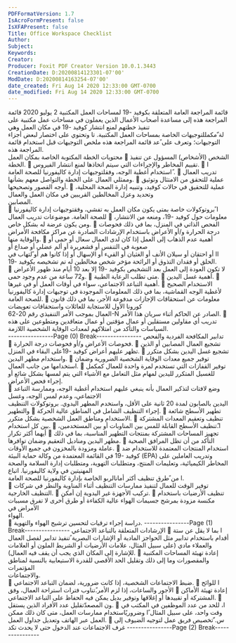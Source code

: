 ```yaml
---
PDFFormatVersion: 1.7
IsAcroFormPresent: false
IsXFAPresent: false
Title: Office Workspace Checklist
Author: 
Subject: 
Keywords: 
Creator: 
Producer: Foxit PDF Creator Version 10.0.1.3443
CreationDate: D:20200814123301-07'00'
ModDate: D:20200814163254-07'00'
date_created: Fri Aug 14 2020 12:33:00 GMT-0700
date_modified: Fri Aug 14 2020 12:33:00 GMT-0700
---
```

قائمة المراجعة العامة المتعلقة بكوفيد -19
لمساحات العمل المكتبية 
2 يوليو 2020
 قائمة المراجعة هذه إلى مساعدة أصحاب الأعمال الذين يعملون في مساحات عمل مكتبية على تنفيذ خطتهم لمنع انتشار كوفيد -19 في مكان العمل وهي  
لة ّمكمللتوجيهات الخاصة بمساحات العمل المكتبية.   تا وتحتوي على اختصار لبعض أجزاء التوجيهات؛ وتعرف على ًعد قائمة المراجعة هذه ملخص
التوجيهات قبل استخدام قائمة المراجعة هذه.  
محتويات الخطة المكتوبة الخاصة بمكان العمل
 الشخص (الأشخاص) المسؤول عن تنفيذ الخطة. 
 تقييم المخاطر والإجراءات التي سيتم اتخاذها لمنع انتشار الفيروس.
 ا ًاستخدام أغطية الوجه، وفقلتوجيهات إدارة كاليفورنيا للصحة العامة .
 تدريب العمال وممثلي العمال على الخطة والتواصل معهم بشأنها. 
 عملية للتحقق من الامتثال وتوثيق أوجه القصور وتصحيحها. 
 عملية للتحقيق في حالات كوفيد، وتنبيه إدارة الصحة المحلية، وتحديد وعزل المخالطين القريبين في مكان العمل والعمال  
المصابين.  
 ا ًبروتوكولات خاصة بمتى يكون مكان العمل به تفشي، وفقتوجيهات إدارة كاليفورنيا للصحة العامة. 
موضوعات تدريب العمال 
 معلومات حول كوفيد -19، ومنعه من الانتشار، ومن يكون عرضة له بشكل خاص. 
 الفحص الذاتي في المنزل، بما في ذلك فحوصات درجة الحرارة و/أو الأعراض باستخدام الإرشادات الصادرة عن مراكز 
مكافحة الأمراض والوقاية منها. 
 أهمية عدم الذهاب إلى العمل إذا كان لدى العمال سعال أو حمى أو صعوبة في التنفس أو قشعريرة أو ألم عضلي أو صداع أو  
اا أو احتقان أو سيلان الأنف أو الغثيان أو القيء أو الإسهال أو إذا كانوا هم أو  ًلتهاب في الحلق أو فقدان التذوق أو الرائحة مؤخر
شخص مخالطين له تم تشخيصه بكوفيد -19.  
 لا تكون العودة إلى العمل بعد التشخيص بكوفيد -19 إلا بعد 10 أيام منذ ظهور الأعراض و72 ساعة من عدم وجود حمى. 
 متى تطلب الرعاية الطبية. 
 أهمية غسل اليدين.
 أهمية التباعد الاجتماعي، سواء في أوقات العمل أو في غيرها.
 الاستخدام الصحيح لأغطية الوجه القماشية، بما في ذلك المعلومات الموجودة في توجيهات إدارة كاليفورنيا للصحة العامة.
 معلومات عن استحقاقات الإجازات مدفوعة الأجر، بما في ذلك  قانون كورونا الأول للاستجابة للعائلات واستحقاقات تعويضات  
العمال بموجب الأمر التنفيذي رقم  20-62-N الصادر عن الحاكم أثناء سريان هذا الأمر. 
 تدريب أي مقاولين مستقلين أو عمال مؤقتين أو عمال متعاقدين ومتطوعين على هذه السياسات والتأكد من امتلاكهم لمعدات 
الوقاية الشخصية اللازمة.  
----------------Page (0) Break----------------
تدابير المكافحة الفردية والفحص 
 فحوصات الأعراض و/أو فحوصات درجة الحرارة. 
 تشجيع العمال المصابين أو الذين تظهر عليهم أعراض كوفيد -19على البقاء في المنزل. 
 تشجيع غسل اليدين بشكل متكرر واستخدام مطهر اليدين. 
 توفير جميع معدات الوقاية الشخصية الضرورية وضمان استخدامها من جانب العمال. 
 توفير القفازات التي تستخدم لمرة واحدة للعمال كمكمل للغسيل المتكرر لليدين لمهام مثل التعامل مع الأشياء التي يتم لمسها بشكل 
شائع أو إجراء فحص الأعراض.  
 وضع لافتات لتذكير العمال بأنه ينبغي عليهم استخدام أغطية الوجه، وممارسة التباعد الاجتماعي، وعدم لمس الوجه، وغسل  
اليدين بالصابون لمدة 20 ثانية على الأقل، واستخدم المطهر اليدوي. 
بروتوكولات التنظيف والتطهير
 إجراء التنظيف الشامل في المناطق عالية الحركة. 
 تطهير الأسطح شائعة الاستخدام ومناطق العمل الشخصية بشكل متكرر. 
 تنظيف وتعقيم المعدات المشتركة بين كل استخدام. 
 ا.ًتنظيف الأسطح القابلة للمس بين المناوبات أو بين المستخدمين، أيهما أكثر تكرار
 تجهيز المساحات المشتركة بمنتجات التطهير المناسبة، بما في ذلك مطهر اليدين ومناديل التعقيم وضمان توافرها.
 التأكد من أن تظل المرافق الصحية عاملة ومزودة بالمخزون في جميع الأوقات. 
 استخدام المنتجات المعتمدة للاستخدام ضد كوفيد  -19  في القائمة المعتمدة من وكالة حماية البيئة (EPA) وتدريب العاملين على 
المخاطر الكيميائية، وتعليمات المنتج، ومتطلبات التهوية، ومتطلبات إدارة السلامة والصحة المهنيتين في ولاية كاليفورنيا. اتباع  
ا من ًطرق تنظيف أكثر أمانالربو الخاصة بإدارة كاليفورنيا للصحة العامة.  
 توفير الوقت للعمال لتنفيذ ممارسات التنظيف أثناء المناوبة والنظر في شركات التنظيف الخارجية. 
 تركيب الأجهزة غير اليدوية إن أمكن.
 تنظيف الأرضيات باستخدام مكنسة مزودة بمرشح جسيمات الهواء عالية الكفاءة أو طرق أخرى لا تفرق مسببات الأمراض في  
الهواء.  
 دراسة إجراء ترقيات لتحسين ترشيح الهواء والتهوية. 
----------------Page (1) Break----------------
الإرشادات المتعلقة بالتباعد الاجتماعي
 ا بما لا يقل عن ستة أقدام باستخدام تدابير مثل الحواجز المادية أو الإشارات البصرية  ًتنفيذ تدابير لفصل العمال والعملاء مادي
(على سبيل المثال، علامات الأرضيات أو الشريط الملون أو العلامات للإشارة إلى المكان الذي يجب أن يقف فيه العمال). 
 إعادة تهيئة المساحات المكتبية والمقصورات وما إلى ذلك وتقليل الحد الأقصى للقدرة الاستيعابية بالنسبة لمناطق المؤتمرات  
والاجتماعات.  
 ضبط الاجتماعات الشخصية، إذا كانت ضرورية، لضمان التباعد الاجتماعي.
 ا للوائح الأجور والساعات، إذا لزم الأمر.ًتناوب فترات استراحة العمال، وفق 
 إعادة تهيئة الأماكن المشتركة أو تقييدها أو إغلاقها وتوفير بديل يمكن فيه الحفاظ على التباعد الاجتماعي.
 ون المصعدّتقليل عدد الأفراد الذين يستقل.
 ا، للحد من عدد الموظفين في المكتب في وقت واحد، على سبيل المثال ًا وضروريًاستخدام ممارسات العمل، متى كان ذلك ممكن
العمل عبر الهاتف وتعديل جداول العمل. 
 س. ّتخصيص فريق عمل لتوجيه الضيوف إلى غرف الاجتماعات عند الدخول حتى لا يحدث تكد
----------------Page (2) Break----------------
